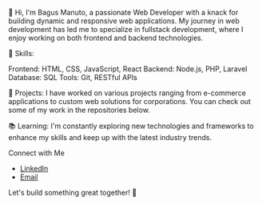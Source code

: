 👋 Hi, I'm Bagus Manuto, a passionate Web Developer with a knack for building dynamic and responsive web applications. My journey in web development has led me to specialize in fullstack development, where I enjoy working on both frontend and backend technologies.

🔧 Skills:

Frontend: HTML, CSS, JavaScript, React
Backend: Node.js, PHP, Laravel
Database: SQL
Tools: Git, RESTful APIs

🌟 Projects: I have worked on various projects ranging from e-commerce applications to custom web solutions for corporations. You can check out some of my work in the repositories below.

📚 Learning: I'm constantly exploring new technologies and frameworks to enhance my skills and keep up with the latest industry trends.

Connect with Me

- [LinkedIn](https://www.linkedin.com/in/bgsmntmuhammad)
- [Email](mailto:kepo5524@gmail.com)

Let's build something great together! 🚀
